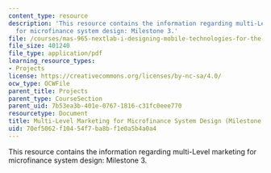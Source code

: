 ```yaml
---
content_type: resource
description: 'This resource contains the information regarding multi-Level marketing
  for microfinance system design: Milestone 3.'
file: /courses/mas-965-nextlab-i-designing-mobile-technologies-for-the-next-billion-users-fall-2008/70ef5062f10454f7ba8bf1e0a5b4a0a4_MITMAS_965F08_money_m3.pdf
file_size: 401240
file_type: application/pdf
learning_resource_types:
- Projects
license: https://creativecommons.org/licenses/by-nc-sa/4.0/
ocw_type: OCWFile
parent_title: Projects
parent_type: CourseSection
parent_uid: 7b53ea3b-401e-0767-1816-c31fc0eee770
resourcetype: Document
title: Multi-Level Marketing for Microfinance System Design (Milestone 3)
uid: 70ef5062-f104-54f7-ba8b-f1e0a5b4a0a4
---
```

This resource contains the information regarding multi-Level marketing for microfinance system design: Milestone 3.